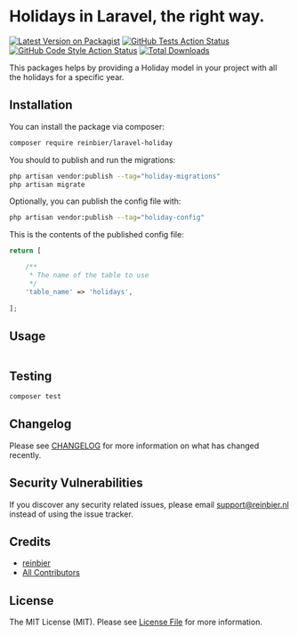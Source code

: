 # Holidays in Laravel, the right way.

[![Latest Version on Packagist](https://img.shields.io/packagist/v/reinbier/laravel-holiday.svg?style=flat-square)](https://packagist.org/packages/reinbier/laravel-holiday)
[![GitHub Tests Action Status](https://img.shields.io/github/actions/workflow/status/reinbier/laravel-holiday/run-tests.yml?branch=main&label=tests&style=flat-square)](https://github.com/reinbier/laravel-holiday/actions?query=workflow%3Arun-tests+branch%3Amain)
[![GitHub Code Style Action Status](https://img.shields.io/github/actions/workflow/status/reinbier/laravel-holiday/fix-php-code-style-issues.yml?branch=main&label=code%20style&style=flat-square)](https://github.com/reinbier/laravel-holiday/actions?query=workflow%3A"Fix+PHP+code+style+issues"+branch%3Amain)
[![Total Downloads](https://img.shields.io/packagist/dt/reinbier/laravel-holiday.svg?style=flat-square)](https://packagist.org/packages/reinbier/laravel-holiday)

This packages helps by providing a Holiday model in your project with all the holidays for a specific year.


## Installation

You can install the package via composer:

```bash
composer require reinbier/laravel-holiday
```

You should to publish and run the migrations:

```bash
php artisan vendor:publish --tag="holiday-migrations"
php artisan migrate
```

Optionally, you can publish the config file with:

```bash
php artisan vendor:publish --tag="holiday-config"
```

This is the contents of the published config file:

```php
return [

    /**
     * The name of the table to use
     */
    'table_name' => 'holidays',
    
];
```

## Usage

```php

```

## Testing

```bash
composer test
```

## Changelog

Please see [CHANGELOG](CHANGELOG.md) for more information on what has changed recently.

## Security Vulnerabilities

If you discover any security related issues, please email support@reinbier.nl instead of using the issue tracker.

## Credits

- [reinbier](https://github.com/Reinbier)
- [All Contributors](../../contributors)

## License

The MIT License (MIT). Please see [License File](LICENSE.md) for more information.
